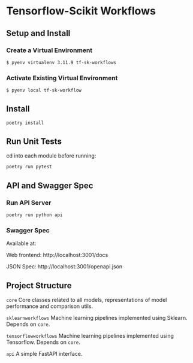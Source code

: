 # Tensorflow-Scikit Workflows 

## Setup and Install

### Create a Virtual Environment

```bash
$ pyenv virtualenv 3.11.9 tf-sk-workflows
```

### Activate Existing Virtual Environment

```bash
$ pyenv local tf-sk-workflow
```

## Install

```bash
poetry install
``` 

## Run Unit Tests

cd into each module before running:

```bash
poetry run pytest
```

## API and Swagger Spec

### Run API Server

```bash
poetry run python api
```

### Swagger Spec

Available at: 

Web frontend: http://localhost:3001/docs

JSON Spec: http://localhost:3001/openapi.json

## Project Structure

`core`
Core classes related to all models, representations of model performance and comparison utils.

`sklearnworkflows`
Machine learning pipelines implemented using Sklearn.
Depends on `core`.

`tensorflowworkflows`
Machine learning pipelines implemented using Tensorflow.
Depends on `core`.

`api` A simple FastAPI interface.